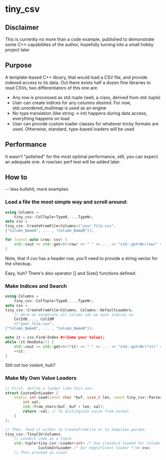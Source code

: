 # tiny_csv

## Disclaimer

This is currently no more than a code example, published to demonstrate some C++ capabilities of the author, hopefully turning into a small hobby project later

## Purpose

A template-based C++ library, that would load a CSV file, and provide indexed access to its data. 
Out there exists half a dozen fine libraries to read CSVs, two differentiators of this one are:

- Any row is processed as std::tuple (well, a class, derived from std::tuple)
- User can create indices for any columns desired. For now, std::unordered_multimap is used as an engine
- No type translation (like string -> int) happens during data access, everything happens on load
- User can provide custom loader classes for whatever tricky formats are used. Otherwise, standard, type-based loaders will be used


## Performance

It wasn't "polished" for the most optimal performance, still, you can expect an adequate one. A row/sec perf test will be added later.

## How to

-- less bullshit, more examples:

### Load a file the most simple way and scroll around:
```c++
using Columns = 
    tiny_csv::ColTuple<Type0,...,TypeN>;
auto csv =
tiny_csv::CreateFromFile<Columns>("your_file.csv",
{"Column_Name0", ... , "Column_NameN"});

for (const auto &row: csv) {
    std::cout << std::get<0>(row) << " " << ... << "std::get<N>(row)" << std::endl;
}
```

Note, that if csv has a header row, you'll need to provide a string vector for the checkup. 

Easy, huh? 
There's also operator [] and Size() functions defined. 

### Make Indices and Search

```c++
using Columns = 
    tiny_csv::ColTuple<Type0,...,TypeN>;
auto csv =
tiny_csv::CreateFromFile<Columns, Columns::DefaultLoaders,
    // Here we enumerate all column ids we want indices on
    ColId0,..., ColIdM 
    >("your_file.csv",
{"Column_Name0", ... , "Column_NameN"});

auto it = csv.Find<Index #>(Some your Value); 
while (it.HasData()) {
    std::cout << std::get<0>(*it) << " " << ... << "std::get<N>(*it)" << std::endl;
    ++it;
}

```
Still not too violent, huh? 

### Make My Own Value Loaders
```c++
// First, define a loader like this one:
struct CustomIntLoader {
    static int Load(const char *buf, size_t len, const tiny_csv::ParserConfig &cfg) {
        int val;
        std::from_chars(buf, buf + len, val);
        return -val; // To distinguish value from normal
    }
};

// Then, feed it either to CreateFromFile or to template params:
tiny_csv::TinyCSV<Columns,
    // Loaders come as a tuple
    std::tuple<tiny_csv::Loader<int> /* Use standard loaded for column 1 */, 
               CustomIntLoader /* Our magnificent loader */>> csv;
    // Then proceed as usual
```




